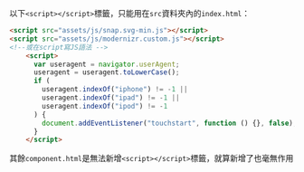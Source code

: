 以下`<script></script>`標籤，只能用在`src`資料夾內的`index.html`：
```html
<script src="assets/js/snap.svg-min.js"></script>
<script src="assets/js/modernizr.custom.js"></script>
<!--或在script寫JS語法 -->
    <script>
      var useragent = navigator.userAgent;
      useragent = useragent.toLowerCase();
      if (
        useragent.indexOf("iphone") != -1 ||
        useragent.indexOf("ipad") != -1 ||
        useragent.indexOf("ipod") != -1
      ) {
        document.addEventListener("touchstart", function () {}, false);
      }
    </script>
```

其餘`component.html`是無法新增`<script></script>`標籤，就算新增了也毫無作用
